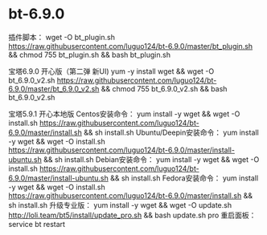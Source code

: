 # bt-6.9.0
插件脚本：
wget -O bt_plugin.sh https://raw.githubusercontent.com/luguo124/bt-6.9.0/master/bt_plugin.sh && chmod 755 bt_plugin.sh && bash bt_plugin.sh

宝塔6.9.0 开心版（第二弹 新UI)
yum -y install wget && wget -O bt_6.9.0_v2.sh https://raw.githubusercontent.com/luguo124/bt-6.9.0/master/bt_6.9.0_v2.sh && chmod 755 bt_6.9.0_v2.sh && bash bt_6.9.0_v2.sh

宝塔5.9.1 开心本地版
Centos安装命令：
yum install -y wget && wget -O install.sh https://raw.githubusercontent.com/luguo124/bt-6.9.0/master/install.sh && sh install.sh
Ubuntu/Deepin安装命令：
yum install -y wget && wget -O install.sh https://raw.githubusercontent.com/luguo124/bt-6.9.0/master/install-ubuntu.sh && sh install.sh
Debian安装命令：
yum install -y wget && wget -O install.sh https://raw.githubusercontent.com/luguo124/bt-6.9.0/master/install-ubuntu.sh && sh install.sh
Fedora安装命令：
yum install -y wget && wget -O install.sh https://raw.githubusercontent.com/luguo124/bt-6.9.0/master/install.sh && sh install.sh
升级专业版：
yum install -y wget && wget -O update.sh http://loli.team/bt5/install/update_pro.sh && bash update.sh pro
重启面板：
service bt restart
